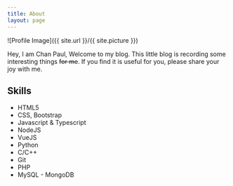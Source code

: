 ```yaml
---
title: About
layout: page
---
```

![Profile Image]({{ site.url }}/{{ site.picture }})

<p>Hey, I am Chan Paul, Welcome to my blog. This little blog is recording some interesting things <del>for me</del>. If you find it is useful for you, please share your joy with me.</p>

<!-- <p>Lorem ipsum dolor sit amet, consectetur adipisicing elit, sed do eiusmod
tempor incididunt ut labore et dolore magna aliqua. Ut enim ad minim veniam,
quis nostrud exercitation ullamco laboris nisi ut aliquip ex ea commodo
consequat. Duis aute irure dolor in reprehenderit in voluptate velit esse
cillum dolore eu fugiat nulla pariatur. Excepteur sint occaecat cupidatat non
proident, sunt in culpa qui officia deserunt mollit anim id est laborum.</p> -->

<h2>Skills</h2>

<ul class="skill-list">
	<li>HTML5</li>
	<li>CSS, Bootstrap</li>
	<li>Javascript & Typescript</li>
	<li>NodeJS</li>
	<li>VueJS</li>
	<li>Python</li>
	<li>C/C++</li>
	<li>Git</li>
	<li>PHP</li>
	<li>MySQL - MongoDB</li>
</ul>

